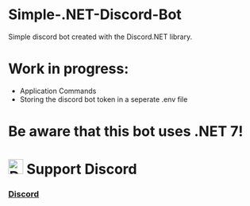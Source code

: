 # Simple-.NET-Discord-Bot
Simple discord bot created with the Discord.NET library. 

# Work in progress:
- Application Commands
- Storing the discord bot token in a seperate .env file

# Be aware that this bot uses .NET 7!

# <img src="https://assets-global.website-files.com/6257adef93867e50d84d30e2/636e0a6a49cf127bf92de1e2_icon_clyde_blurple_RGB.png" alt="Discord Icon" width="30"/>   Support Discord
### [Discord](https://dsc.gg/edulu)

